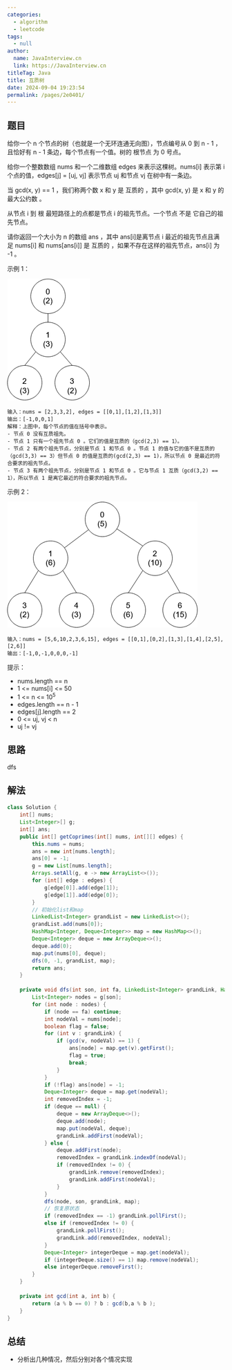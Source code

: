 ```yaml
---
categories: 
  - algorithm
  - leetcode
tags: 
  - null
author: 
  name: JavaInterview.cn
  link: https://JavaInterview.cn
titleTag: Java
title: 互质树
date: 2024-09-04 19:23:54
permalink: /pages/2e0401/
---
```


## 题目

给你一个 n 个节点的树（也就是一个无环连通无向图），节点编号从 0 到 n - 1 ，且恰好有 n - 1 条边，每个节点有一个值。树的 根节点 为 0 号点。

给你一个整数数组 nums 和一个二维数组 edges 来表示这棵树。nums[i] 表示第 i 个点的值，edges[j] = [uj, vj] 表示节点 uj 和节点 vj 在树中有一条边。

当 gcd(x, y) == 1 ，我们称两个数 x 和 y 是 互质的 ，其中 gcd(x, y) 是 x 和 y 的 最大公约数 。

从节点 i 到 根 最短路径上的点都是节点 i 的祖先节点。一个节点 不是 它自己的祖先节点。

请你返回一个大小为 n 的数组 ans ，其中 ans[i]是离节点 i 最近的祖先节点且满足 nums[i] 和 nums[ans[i]] 是 互质的 ，如果不存在这样的祖先节点，ans[i] 为 -1 。



示例 1：

![untitled-diagram.png](../../../media/pictures/leetcode/untitled-diagram.png)

    输入：nums = [2,3,3,2], edges = [[0,1],[1,2],[1,3]]
    输出：[-1,0,0,1]
    解释：上图中，每个节点的值在括号中表示。
    - 节点 0 没有互质祖先。
    - 节点 1 只有一个祖先节点 0 。它们的值是互质的（gcd(2,3) == 1）。
    - 节点 2 有两个祖先节点，分别是节点 1 和节点 0 。节点 1 的值与它的值不是互质的（gcd(3,3) == 3）但节点 0 的值是互质的(gcd(2,3) == 1)，所以节点 0 是最近的符合要求的祖先节点。
    - 节点 3 有两个祖先节点，分别是节点 1 和节点 0 。它与节点 1 互质（gcd(3,2) == 1），所以节点 1 是离它最近的符合要求的祖先节点。

示例 2：

![untitled-diagram1.png](../../../media/pictures/leetcode/untitled-diagram1.png)

    输入：nums = [5,6,10,2,3,6,15], edges = [[0,1],[0,2],[1,3],[1,4],[2,5],[2,6]]
    输出：[-1,0,-1,0,0,0,-1]


提示：

* nums.length == n
* 1 <= nums[i] <= 50
* 1 <= n <= 10<sup>5</sup>
* edges.length == n - 1
* edges[j].length == 2
* 0 <= uj, vj < n
* uj != vj

## 思路

dfs

## 解法
```java
class Solution {
    int[] nums;
    List<Integer>[] g;
    int[] ans;
    public int[] getCoprimes(int[] nums, int[][] edges) {
        this.nums = nums;
        ans = new int[nums.length];
        ans[0] = -1;
        g = new List[nums.length];
        Arrays.setAll(g, e -> new ArrayList<>());
        for (int[] edge : edges) {
            g[edge[0]].add(edge[1]);
            g[edge[1]].add(edge[0]);
        }
        // 初始化list和map
        LinkedList<Integer> grandList = new LinkedList<>();
        grandList.add(nums[0]);
        HashMap<Integer, Deque<Integer>> map = new HashMap<>();
        Deque<Integer> deque = new ArrayDeque<>();
        deque.add(0);
        map.put(nums[0], deque);
        dfs(0, -1, grandList, map);
        return ans;
    }

    private void dfs(int son, int fa, LinkedList<Integer> grandLink, HashMap<Integer, Deque<Integer>> map) {
        List<Integer> nodes = g[son];
        for (int node : nodes) {
            if (node == fa) continue;
            int nodeVal = nums[node];
            boolean flag = false;
            for (int v : grandLink) {
                if (gcd(v, nodeVal) == 1) {
                    ans[node] = map.get(v).getFirst();
                    flag = true;
                    break;
                }
            }
            if (!flag) ans[node] = -1;
            Deque<Integer> deque = map.get(nodeVal);
            int removedIndex = -1;
            if (deque == null) {
                deque = new ArrayDeque<>();
                deque.add(node);
                map.put(nodeVal, deque);
                grandLink.addFirst(nodeVal);
            } else {
                deque.addFirst(node);
                removedIndex = grandLink.indexOf(nodeVal);
                if (removedIndex != 0) {
                    grandLink.remove(removedIndex);
                    grandLink.addFirst(nodeVal);
                }
            }
            dfs(node, son, grandLink, map);
            // 恢复原状态
            if (removedIndex == -1) grandLink.pollFirst();
            else if (removedIndex != 0) {
                grandLink.pollFirst();
                grandLink.add(removedIndex, nodeVal);
            }
            Deque<Integer> integerDeque = map.get(nodeVal);
            if (integerDeque.size() == 1) map.remove(nodeVal);
            else integerDeque.removeFirst();
        }
    }

    private int gcd(int a, int b) {
        return (a % b == 0) ? b : gcd(b,a % b );
    }
}

```

## 总结

- 分析出几种情况，然后分别对各个情况实现 
